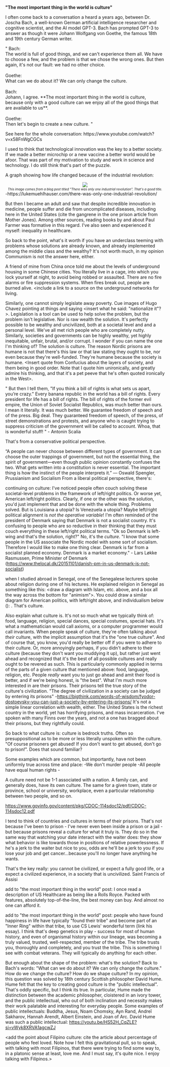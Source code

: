 <b>"The most important thing in the world is culture"</b>

<p>
I often come back to a conversation a heard a years ago, between Dr. Joscha Bach, a well-known German artificial intelligence researcher and cognitive scientist, and the AI model GPT-3.
Bach has prompted GPT-3 to answer as though it were Johann Wolfgang von Goethe, the famous 18th and 19th century German writer.
</p>

<p>
"
Bach:<br/>
The world is full of good things, and we can't experience them all.
We have to choose a few, and the problem is that we chose the wrong ones.
But then again, it's not our fault: we had no other choice.<br/><br/>
Goethe:<br/>
What can we do about it? We can only change the culture.<br/><br/>
Bach:<br/>
Johann, I agree. **The most important thing in the world is culture, because only with a good culture can we enjoy all of the good things that are available to us**.<br/><br/>
Goethe:<br/>
Then let's begin to create a new culture.
"
</p>

<p>
See here for the whole conversation: https://www.youtube.com/watch?v=x58FnWgCGCs
</p>

<p>
I used to think that technological innovation was the key to a better society.
If we made a better microchip or a new vaccine a better world would be afoor.
That was part of my motivation to study and work in science and technology.
I do still think that's part of the puzzle.
</p>

<p>
A graph showing how life changed because of the industrial revolution: 
<div align="center">
  <img src="https://bradleyculley.github.io/images/industrial-revolution.png" />
  <div style="font-size: 10px; font-style: italic;">This image comes from a blog post titled "There was only one industrial revolution". That's a good title.</div>
</div>
-https://lukemuehlhauser.com/there-was-only-one-industrial-revolution/
</p>

<p>
But then I became an adult and saw that despite incredible innovation in medicine, people suffer and die from uncomplicated diseases, including here in the United States (cite the gangrene in the one prison article from Mother Jones).
Among other sources, reading books by and about Paul Farmer was formative in this regard.
I've also seen and experienced it myself: inequality in healthcare.
</p>

<Link to the book review on the SQL book somewhere in this essay.>

<p>
So back to the point, what's it worth if you have an underclass teeming with problems whose solutions are already known, and already implemented among the middle class and the wealthy?
It's not worth much, in my opinion
Communism is not the answer here, either. 
</p>

A friend of mine from China once told me about the levels of underground housing in some Chinese cities.
You literally live in a cage, into which you lock yourself at night, to avoid being robbed or assaulted. 
There are no fire alarms or fire suppression systems. When fires break out, people are burned alive.
<include a link to a source on the underground networks for living.

Similarly, one cannot simply legislate away poverty.
Cue images of Hugo Chavez pointing at things and saying <insert what he said: "nationalize it"?>.
Legislation is a tool can be used to help solve the problem, but the problem isn't legislative.
Nor is raw wealth the solution.
It's perfectly possible to be wealthy and uncivilized, both at a societal level and and a personal level.
We've all met rich people who are completely nutty.
Similarly, societies and governments can be highly wealthy, yet highly inequitable, unfair, brutal, and/or corrupt.
I wonder if you can name the one I'm thinking of?
The solution is culture.
The reason Nordic prisons are humane is not that there's this law or that law stating they ought to be, nor even because they're well-funded.
They're humane because the society is humane.
<Insert quote from Confucius about the layers of society, and them being in good order. Note that I quote him unironically, and greatly admire his thinking, and that it's a pet peeve that he's often quoted ironically in the West>.

"
But then I tell them, "If you think a bill of rights is what sets us apart,
you’re crazy." Every banana republic in the world has a bill of rights. Every
president for life has a bill of rights. The bill of rights of the former evil
empire, the Union of Soviet Socialist Republics, was much better than ours.
I mean it literally. It was much better. We guarantee freedom of speech and
of the press. Big deal. They guaranteed freedom of speech, of the press, of
street demonstrations and protests, and anyone who is caught trying to suppress criticism of the government will be called to account. Whoa, that is
wonderful stuff!
" - Antonin Scalia

That's from a conservative political perspective.

“A people can never choose between different types of government. It can choose the outer trappings of government, but not the essential thing, the spirit of government—even though public opinion constantly confuses the two. What gets written into a constitution is never essential. The important thing is how the instinct of the people interprets it.”
― Oswald Spengler, Prussianism and Socialism
From a liberal political perspective, there's:

continuing on culture:
I've noticed people often couch solving these societal-level problems in the framework of left/right politics.
Or worse yet, American left/right politics. Clearly, if one or the other was the solution, you'd just implement that and be done with the whole thing.
Problems solved. But is Louisiana a utopia?
Is Venezuela a utopia?
Maybe left/right political alignment is _not the operative variable_!
I'm often reminded of the president of Denmark saying that Denmark is not a socialist country.
It's confusing to people who are so reductive in their thinking that they must couch everything in these left/right political terms. 
"Ok so Denmark is left-wing and that's the solution, right?" No, it's the _culture_.
"I know that some people in the US associate the Nordic model with some sort of socialism. Therefore I would like to make one thing clear. Denmark is far from a socialist planned economy. Denmark is a market economy." - Lars Løkke Rasmussen, Prime Minister of Denmark (https://www.thelocal.dk/20151101/danish-pm-in-us-denmark-is-not-socialist)

when I studied abroad in Senegal, one of the Senegalese lecturers spoke about religion during one of his lectures. 
He explained religion in Senegal as something like this: <draw a diagram with Islam, etc. above, and a box all the way across the bottom for "animism">. You could draw a similar diagram for American politics, with left/right above, and individualism below (<link to Overindividualism post>): <include the drawing>. That's culture.

Also explain what culture is. It's not so much what we typically think of: food, language, religion, special dances, special costumes, special hats. It's what a mathematician would call axioms, or a computer programmer would call invariants.
When people speak of culture, they're often talking about _their_ culture, with the implicit assumption that it's the "one true culture".
And of course that, you know, you'd really be better off if you were to adhere to their culture.
Or, more annoyingly perhaps, if you didn't adhere to their culture (because they don't want you muddying it up), but rather just went ahead and recognized that it's the best of all possible cultures and really ought to be revered as such.
This is particularly commonly applied in terms of the parts of a given culture that mentioned above: food, language, religion, etc.
People _really_ want you to just go ahead and amit their food is better, and if we're being honest, is "the best".
What I'm much more interested in are their prisons. Their prisons tell the true story of the culture's civilization.
"The degree of civilization in a society can be judged by entering its prisons" -https://bigthink.com/words-of-wisdom/fyodor-dostoevsky-you-can-just-a-society-by-entering-its-prisons/
It's not a simple linear correlation with wealth, either. The United States is the richest country in the world, yet has horrifying prisons, and mass incarceration.
I've spoken with many Finns over the years, and not a one has bragged about their prisons, but they rightfully could.

So back to what culture is: culture is bedrock truths.
Often so presuppositional as to be more or less literally unspoken within the culture.
"Of course prisoners get abused! If you don't want to get abused, don't go to prison!". Does that sound familiar?

Some examples which are common, but importantly, have not been uniformly true across time and place:
-We don't murder people
-All people have equal human rights
-<add some more>

A culture need not be 1-1 associated with a nation. A family can, and generally does, have its own culture. The same for a given town, state or province, school or university, workplace, even a particular relationship between two people, and so on.

https://www.govinfo.gov/content/pkg/CDOC-114sdoc12/pdf/CDOC-114sdoc12.pdf

I tend to think of countries and cultures in terms of their prisons. That's not because I've been to prison - I've never even been inside a prison or a jail - but because prisons reveal a culture for what it truly is. They do so in the same way that watching your date interact with the waiter does: they show what behavior is like towards those in positions of relative powerlessness. If he's a jerk to the waiter but nice to you, odds are he'll be a jerk to you if you lose your job and get cancer...because you'll no longer have anything he wants.

That's the key really: you cannot be civilized, or expect a fully good life, or a expect a civilized experience, in a society that is uncivilized. Saint Francis of Assisi

add to "the most important thing in the world" post: I once read a description of US Healthcare as being like a Rolls Royce. Packed with features, absolutely top-of-the-line, the best money can buy. And almost no one can afford it.

add to "the most important thing in the world" post: people who have found happiness in life have typically "found their tribe" and become part of an "Inner Ring" within that tribe, to use CS Lewis' wonderful term (link his essay).
I think that's deep genetics in play - success for most of human history, and even of organismal history within our lineage, was becoming a truly valued, trusted, well-respected, member of the tribe. The tribe trusts you, thoroughly and completely, and you trust the tribe. This is something I see with combat veterans. They will typically do anything for each other.

But enough about the shape of the problem: what's the solution?
Back to Bach's words: "What can we do about it? We can only change the culture."
How do we change the culture? How do we shape culture?
In my opinion, this question was solved by 18th century Scottish philosopher David Hume.
Hume felt that the key to creating good culture is the "public intellectual".
That's oddly specific, but I think its true.
In particular, Hume made the distinction between the academic philosopher, cloistered in an ivory tower, and the public intellectual, who out of both inclination and necessity makes their work palatable and interesting for everyday people.
Some examples of public intellectuals: Buddha, Jesus, Noam Chomsky, Ayn Rand, Andreĭ Sakharov, Hannah Arendt, Albert Einstein, and Joan of Arc. 
David Hume was such a public intellectual: https://youtu.be/HS52H_CqZLE?si=vWyk8XRVA1agcwZJ

<add the point about Filipino culture: cite the article about percentage of people who feel loved.
Note how I felt this gravitational pull, so to speak, with talking with most Filipinos, that there were trying to find some way to, in a platonic sense at least, love me.
And I must say, it's quite nice. I enjoy talking with Filipinos.>
